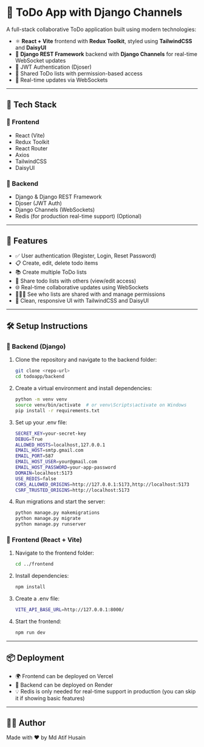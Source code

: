 # 📝 ToDo App with Django Channels

A full-stack collaborative ToDo application built using modern technologies:

- ⚛️ **React + Vite** frontend with **Redux Toolkit**, styled using **TailwindCSS** and **DaisyUI**
- 🐍 **Django REST Framework** backend with **Django Channels** for real-time WebSocket updates
- 🎯 JWT Authentication (Djoser)
- 👥 Shared ToDo lists with permission-based access
- 💬 Real-time updates via WebSockets

---

## 📁 Tech Stack

### 🔹 Frontend
- React (Vite)
- Redux Toolkit
- React Router
- Axios
- TailwindCSS
- DaisyUI

### 🔹 Backend
- Django & Django REST Framework
- Djoser (JWT Auth)
- Django Channels (WebSockets)
- Redis (for production real-time support) (Optional)

---

## 🚀 Features

- ✅ User authentication (Register, Login, Reset Password)
- 📋 Create, edit, delete todo items
- 📚 Create multiple ToDo lists
- 🔗 Share todo lists with others (view/edit access)
- 🌐 Real-time collaborative updates using WebSockets
- 🧑‍🤝‍🧑 See who lists are shared with and manage permissions
- 🎨 Clean, responsive UI with TailwindCSS and DaisyUI

---

## 🛠️ Setup Instructions

### 🔧 Backend (Django)

1. Clone the repository and navigate to the backend folder:
   ```sh
   git clone <repo-url>
   cd todoapp/backend
   ```

2. Create a virtual environment and install dependencies:
   ```sh
   python -m venv venv
   source venv/bin/activate  # or venv\Scripts\activate on Windows
   pip install -r requirements.txt
   ```

3. Set up your .env file:
   ```sh
   SECRET_KEY=your-secret-key
   DEBUG=True
   ALLOWED_HOSTS=localhost,127.0.0.1
   EMAIL_HOST=smtp.gmail.com
   EMAIL_PORT=587
   EMAIL_HOST_USER=your@gmail.com
   EMAIL_HOST_PASSWORD=your-app-password
   DOMAIN=localhost:5173
   USE_REDIS=false
   CORS_ALLOWED_ORIGINS=http://127.0.0.1:5173,http://localhost:5173
   CSRF_TRUSTED_ORIGINS=http://localhost:5173
   ```

4. Run migrations and start the server:
   ```sh
   python manage.py makemigrations
   python manage.py migrate
   python manage.py runserver
   ```

### 🔧 Frontend (React + Vite)

1. Navigate to the frontend folder:
   ```sh
   cd ../frontend
   ```

2. Install dependencies:
   ```sh
   npm install
   ```

3. Create a .env file:
   ```sh
   VITE_API_BASE_URL=http://127.0.0.1:8000/
   ```

4. Start the frontend:
   ```sh
   npm run dev
   ```

---

## 📦 Deployment

- 🌍 Frontend can be deployed on Vercel
- 🐍 Backend can be deployed on Render
- 💡 Redis is only needed for real-time support in production (you can skip it if showing basic features)

---

## 🙋‍♂️ Author

Made with ❤️ by Md Atif Husain